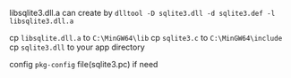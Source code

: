 libsqlite3.dll.a can create by `dlltool -D sqlite3.dll -d sqlite3.def -l libsqlite3.dll.a`

cp `libsqlite.dll.a` to `C:\MinGW64\lib`
cp `sqlite3.c` to `C:\MinGW64\include`
cp `sqlite3.dll` to your app directory 


config `pkg-config` file(sqlite3.pc) if need


